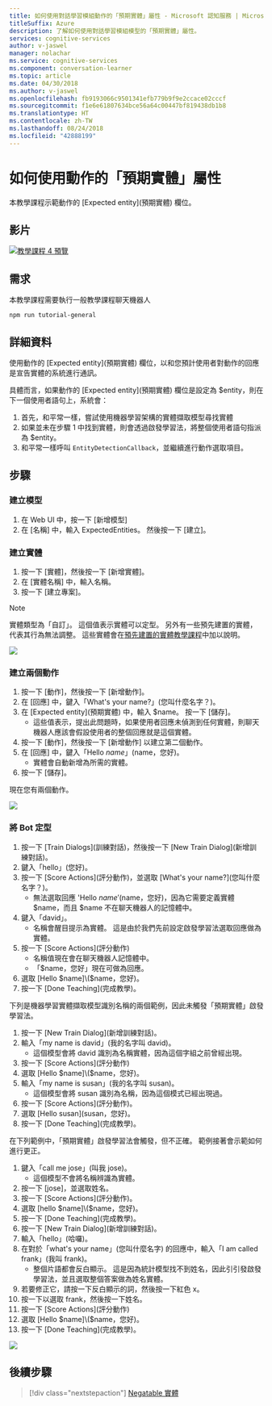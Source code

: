 ```yaml
---
title: 如何使用對話學習模組動作的「預期實體」屬性 - Microsoft 認知服務 | Microsoft Docs
titleSuffix: Azure
description: 了解如何使用對話學習模組模型的「預期實體」屬性。
services: cognitive-services
author: v-jaswel
manager: nolachar
ms.service: cognitive-services
ms.component: conversation-learner
ms.topic: article
ms.date: 04/30/2018
ms.author: v-jaswel
ms.openlocfilehash: fb9193066c9501341efb779b9f9e2ccace02cccf
ms.sourcegitcommit: f1e6e61807634bce56a64c00447bf819438db1b8
ms.translationtype: HT
ms.contentlocale: zh-TW
ms.lasthandoff: 08/24/2018
ms.locfileid: "42888199"
---
```

# <a name="how-to-use-the-expected-entity-property-of-actions"></a>如何使用動作的「預期實體」屬性

本教學課程示範動作的 [Expected entity]\(預期實體\) 欄位。

## <a name="video"></a>影片

[![教學課程 4 預覽](http://aka.ms/cl-tutorial-04-preview)](http://aka.ms/blis-tutorial-04)

## <a name="requirements"></a>需求
本教學課程需要執行一般教學課程聊天機器人

    npm run tutorial-general

## <a name="details"></a>詳細資料
使用動作的 [Expected entity]\(預期實體\) 欄位，以和您預計使用者對動作的回應是宣告實體的系統進行通訊。

具體而言，如果動作的 [Expected entity]\(預期實體\) 欄位是設定為 $entity，則在下一個使用者語句上，系統會：

1. 首先，和平常一樣，嘗試使用機器學習架構的實體擷取模型尋找實體
2. 如果並未在步驟 1 中找到實體，則會透過啟發學習法，將整個使用者語句指派為 $entity。
3. 和平常一樣呼叫 `EntityDetectionCallback`，並繼續進行動作選取項目。

## <a name="steps"></a>步驟

### <a name="create-the-model"></a>建立模型

1. 在 Web UI 中，按一下 [新增模型]
2. 在 [名稱] 中，輸入 ExpectedEntities。 然後按一下 [建立]。

### <a name="create-an-entity"></a>建立實體

1. 按一下 [實體]，然後按一下 [新增實體]。
2. 在 [實體名稱] 中，輸入名稱。
3. 按一下 [建立專案]。

> [!NOTE]
> 實體類型為「自訂」。 這個值表示實體可以定型。  另外有一些預先建置的實體，代表其行為無法調整。  這些實體會在[預先建置的實體教學課程](./7-built-in-entities.md)中加以說明。

![](../media/tutorial4_entities.PNG)

### <a name="create-two-actions"></a>建立兩個動作

1. 按一下 [動作]，然後按一下 [新增動作]。
2. 在 [回應] 中，鍵入「What's your name?」(您叫什麼名字？)。
3. 在 [Expected entity]\(預期實體\) 中，輸入 $name。 按一下 [儲存]。
    - 這些值表示，提出此問題時，如果使用者回應未偵測到任何實體，則聊天機器人應該會假設使用者的整個回應就是這個實體。
2. 按一下 [動作]，然後按一下 [新增動作] 以建立第二個動作。
3. 在 [回應] 中，鍵入「Hello $name」($name，您好)。
    - 實體會自動新增為所需的實體。 
4. 按一下 [儲存]。

現在您有兩個動作。

![](../media/tutorial4_actions.PNG)

### <a name="train-the-bot"></a>將 Bot 定型

1. 按一下 [Train Dialogs]\(訓練對話\)，然後按一下 [New Train Dialog]\(新增訓練對話\)。
2. 鍵入「hello」(您好)。
3. 按一下 [Score Actions]\(評分動作\)，並選取 [What's your name?]\(您叫什麼名字？\)。
    - 無法選取回應 'Hello $name' ($name，您好)，因為它需要定義實體 $name，而且 $name 不在聊天機器人的記憶體中。
2. 鍵入「david」。 
    - 名稱會醒目提示為實體。 這是由於我們先前設定啟發學習法選取回應做為實體。
5. 按一下 [Score Actions]\(評分動作\)
    - 名稱值現在會在聊天機器人記憶體中。
    - 「$name，您好」現在可做為回應。 
6. 選取 [Hello $name]\($name，您好\)。
7. 按一下 [Done Teaching]\(完成教學\)。

下列是機器學習實體擷取模型識別名稱的兩個範例，因此未觸發「預期實體」啟發學習法。

1. 按一下 [New Train Dialog]\(新增訓練對話\)。
2. 輸入「my name is david」(我的名字叫 david)。
    - 這個模型會將 david 識別為名稱實體，因為這個字組之前曾經出現。
2. 按一下 [Score Actions]\(評分動作\)
3. 選取 [Hello $name]\($name，您好\)。
4. 輸入「my name is susan」(我的名字叫 susan)。
    - 這個模型會將 susan 識別為名稱，因為這個模式已經出現過。
2. 按一下 [Score Actions]\(評分動作\)。
2. 選取 [Hello susan]\(susan，您好\)。
3. 按一下 [Done Teaching]\(完成教學\)。

在下列範例中，「預期實體」啟發學習法會觸發，但不正確。 範例接著會示範如何進行更正。

1. 鍵入「call me jose」(叫我 jose)。
    - 這個模型不會將名稱辨識為實體。
2. 按一下 [jose]，並選取姓名。
3. 按一下 [Score Actions]\(評分動作\)。
4. 選取 [hello $name]\($name，您好\)。
5. 按一下 [Done Teaching]\(完成教學\)。
1. 按一下 [New Train Dialog]\(新增訓練對話\)。
2. 輸入「hello」(哈囉)。
3. 在對於「what's your name」(您叫什麼名字) 的回應中，輸入「I am called frank」(我叫 frank)。
    - 整個片語都會反白顯示。 這是因為統計模型找不到姓名，因此引引發啟發學習法，並且選取整個答案做為姓名實體。
2. 若要修正它，請按一下反白顯示的詞，然後按一下紅色 x。 
3. 按一下以選取 frank，然後按一下姓名。
2. 按一下 [Score Actions]\(評分動作\)
3. 選取 [Hello $name]\($name，您好\)。
4. 按一下 [Done Teaching]\(完成教學\)。

![](../media/tutorial4_dialogs.PNG)

## <a name="next-steps"></a>後續步驟

> [!div class="nextstepaction"]
> [Negatable 實體](./5-negatable-entities.md)
